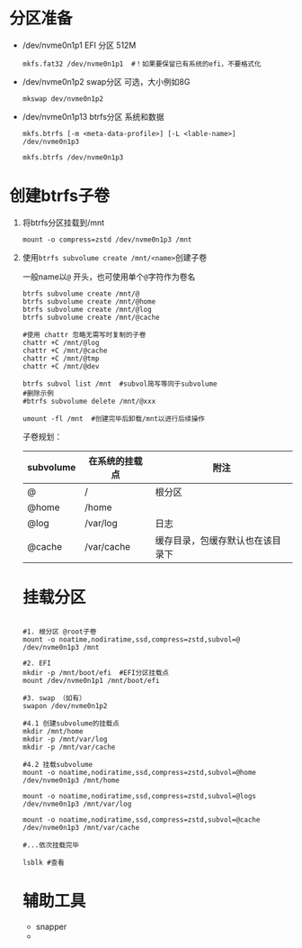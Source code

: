 # 分区准备

- /dev/nvme0n1p1  EFI 分区      512M

  ```shell
  mkfs.fat32 /dev/nvme0n1p1  #！如果要保留已有系统的efi，不要格式化
  ```

- /dev/nvme0n1p2   swap分区   可选，大小例如8G

  ```shell
  mkswap dev/nvme0n1p2
  ```

  

- /dev/nvme0n1p13  btrfs分区    系统和数据

  ```shell
  mkfs.btrfs [-m <meta-data-profile>] [-L <lable-name>] /dev/nvme0n1p3
  
  mkfs.btrfs /dev/nvme0n1p3
  ```



# 创建btrfs子卷

1. 将btrfs分区挂载到/mnt

   ```shell
   mount -o compress=zstd /dev/nvme0n1p3 /mnt
   ```

2. 使用`btrfs subvolume create /mnt/<name>`创建子卷

   一般name以`@` 开头，也可使用单个`@`字符作为卷名

   ```shell
   btrfs subvolume create /mnt/@
   btrfs subvolume create /mnt/@home
   btrfs subvolume create /mnt/@log
   btrfs subvolume create /mnt/@cache
   
   #使用 chattr 忽略无需写时复制的子卷
   chattr +C /mnt/@log
   chattr +C /mnt/@cache
   chattr +C /mnt/@tmp
   chattr +C /mnt/@dev
   
   btrfs subvol list /mnt  #subvol简写等同于subvolume
   #删除示例
   #btrfs subvolume delete /mnt/@xxx
   
   umount -fl /mnt  #创建完毕后卸载/mnt以进行后续操作
   ```
   
   子卷规划：
   
   | subvolume | 在系统的挂载点 | 附注                             |
   | --------- | -------------- | -------------------------------- |
   | @         | /              | 根分区                           |
   | @home     | /home          |                                  |
   | @log      | /var/log       | 日志                             |
   | @cache    | /var/cache     | 缓存目录，包缓存默认也在该目录下 |
   
   # 挂载分区
   
   ```shell
   
   #1. 根分区 @root子卷
   mount -o noatime,nodiratime,ssd,compress=zstd,subvol=@ /dev/nvme0n1p3 /mnt
   
   #2. EFI
   mkdir -p /mnt/boot/efi  #EFI分区挂载点
   mount /dev/nvme0n1p1 /mnt/boot/efi
   
   #3. swap （如有）
   swapon /dev/nvme0n1p2
   
   #4.1 创建subvolume的挂载点
   mkdir /mnt/home
   mkdir -p /mnt/var/log
   mkdir -p /mnt/var/cache
   
   #4.2 挂载subvolume
   mount -o noatime,nodiratime,ssd,compress=zstd,subvol=@home /dev/nvme0n1p3 /mnt/home
   
   mount -o noatime,nodiratime,ssd,compress=zstd,subvol=@logs /dev/nvme0n1p3 /mnt/var/log
   
   mount -o noatime,nodiratime,ssd,compress=zstd,subvol=@cache /dev/nvme0n1p3 /mnt/var/cache
   
   #...依次挂载完毕
   
   lsblk #查看
   ```
   
   
   
   # 辅助工具
   
   - snapper
   - 